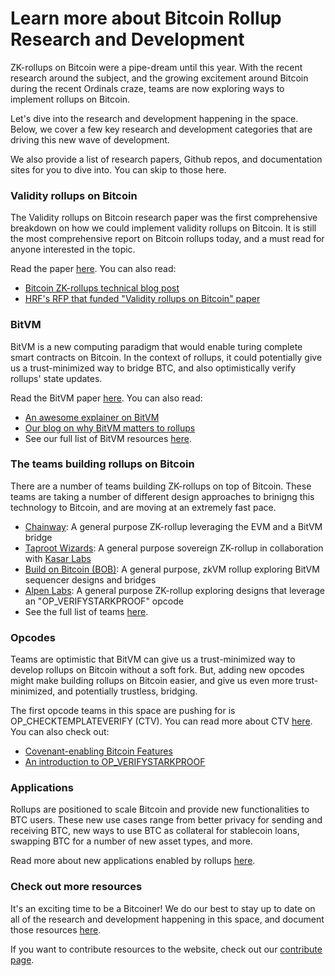 # Learn more about Bitcoin Rollup Research and Development

ZK-rollups on Bitcoin were a pipe-dream until this year. With the recent research around the subject, and the growing excitement around Bitcoin during the recent Ordinals craze, teams are now exploring ways to implement rollups on Bitcoin.

Let's dive into the research and development happening in the space. Below, we cover a few key research and development categories that are driving this new wave of development.

We also provide a list of research papers, Github repos, and documentation sites for you to dive into. You can skip to those here.

### Validity rollups on Bitcoin

The Validity rollups on Bitcoin research paper was the first comprehensive breakdown on how we could implement validity rollups on Bitcoin. It is still the most comprehensive report on Bitcoin rollups today, and a must read for anyone interested in the topic.

Read the paper [here](https://bitcoinrollups.org/). You can also read:

- [Bitcoin ZK-rollups technical blog post](https://tr3y.io/articles/crypto/bitcoin-zk-rollups.html)
- [HRF's RFP that funded "Validity rollups on Bitcoin" paper](https://hrf.org/zkrollups)

### BitVM

BitVM is a new computing paradigm that would enable turing complete smart contracts on Bitcoin. In the context of rollups, it could potentially give us a trust-minimized way to bridge BTC, and also optimistically verify rollups' state updates. 

Read the BitVM paper [here](https://bitvm.org/bitvm.pdf). You can also read:

- [An awesome explainer on BitVM](https://medium.com/crypto-garage/deep-dive-into-bitvm-computing-paradigm-to-express-turing-complete-bitcoin-contracts-1c6cb05edfca)
- [Our blog on why BitVM matters to rollups](https://www.bitcoinrollups.io/bitvm)
- See our full list of BitVM resources [here](https://www.bitcoinrollups.io/bitvm-resources).

### The teams building rollups on Bitcoin

There are a number of teams building ZK-rollups on top of Bitcoin. These teams are taking a number of different design approaches to brinigng this technology to Bitcoin, and are moving at an extremely fast pace.

- [Chainway](https://chainway.xyz/): A general purpose ZK-rollup leveraging the EVM and a BitVM bridge
- [Taproot Wizards](https://taprootwizards.com/): A general purpose sovereign ZK-rollup in collaboration with [Kasar Labs](https://www.kasar.io/)
- [Build on Bitcoin (BOB)](https://www.gobob.xyz/): A general purpose, zkVM rollup exploring BitVM sequencer designs and bridges
- [Alpen Labs](https://alpenlabs.io/): A general purpose ZK-rollup exploring designs that leverage an "OP_VERIFYSTARKPROOF" opcode
- See the full list of teams [here](https://www.bitcoinrollups.io/research-links).

### Opcodes

Teams are optimistic that BitVM can give us a trust-minimized way to develop rollups on Bitcoin without a soft fork. But, adding new opcodes might make building rollups on Bitcoin easier, and give us even more trust-minimized, and potentially trustless, bridging.

The first opcode teams in this space are pushing for is OP_CHECKTEMPLATEVERIFY (CTV). You can read more about CTV [here](https://bitcoinops.org/en/topics/op_checktemplateverify/). You can also check out:

- [Covenant-enabling Bitcoin Features](https://gist.github.com/RobinLinus/c96fb7c81430ec6dc92f048687bd3068)
- [An introduction to OP_VERIFYSTARKPROOF](https://www.youtube.com/watch?v=Nldg_tjeX_A&t=1s)

### Applications

Rollups are positioned to scale Bitcoin and provide new functionalities to BTC users. These new use cases range from better privacy for sending and receiving BTC, new ways to use BTC as collateral for stablecoin loans, swapping BTC for a number of new asset types, and more.

Read more about new applications enabled by rollups [here](https://bitcoinrollups.org/#section-3-enabling-new-functionality).

### Check out more resources

It's an exciting time to be a Bitcoiner! We do our best to stay up to date on all of the research and development happening in this space, and document those resources [here](https://www.bitcoinrollups.io/research-links). 

If you want to contribute resources to the website, check out our [contribute page](https://www.bitcoinrollups.io/contribute).
